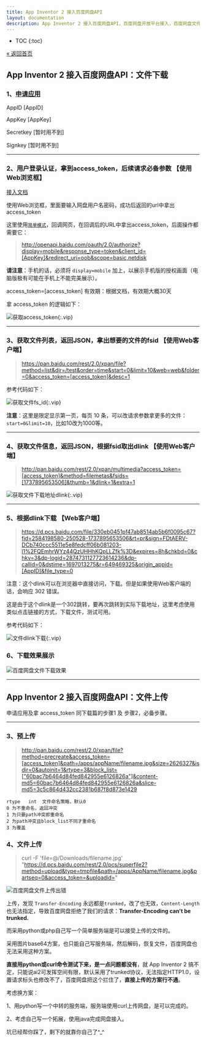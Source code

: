 ```yaml
---
title: App Inventor 2 接入百度网盘API
layout: documentation
description: App Inventor 2 接入百度网盘API，百度网盘开放平台接入，百度网盘文件下载，文件上传。
---
```


* TOC
{:toc}

[&laquo; 返回首页](index.html)

## App Inventor 2 接入百度网盘API：文件下载

### 1、[申请应用](https://pan.baidu.com/union/doc/fl0hhnulu)

AppID [AppID]

AppKey [AppKey]

Secretkey [暂时用不到]

Signkey [暂时用不到]

***
### 2、用户登录认证，拿到access_token，后续请求必备参数 【使用Web浏览框】

[接入文档](https://pan.baidu.com/union/document/basic)


使用Web浏览框，里面要输入网盘用户名密码，成功后返回的url中拿出access_token

这里使用[`简单模式`](https://pan.baidu.com/union/doc/6l0ryrjzv)，回调网页，在回调后的URL中拿出access_token，后面操作都需要它：

> http://openapi.baidu.com/oauth/2.0/authorize?display=mobile&response_type=token&client_id=[AppKey]&redirect_uri=oob&scope=basic,netdisk

**请注意**：手机的话，必须将 `display=mobile` 加上，以展示手机版的授权画面（电脑版极有可能在手机上不能完美展示）。

access_token=[access_token]    有效期：根据文档，有效期大概30天

拿 access_token 的逻辑如下：

![获取access_token](images/获取access_token.png){:.vip}

***
### 3、获取文件列表，返回JSON，拿出想要的文件的fsid 【使用Web客户端】

> https://pan.baidu.com/rest/2.0/xpan/file?method=list&dir=/test&order=time&start=0&limit=10&web=web&folder=0&access_token=[access_token]&desc=1

参考代码如下：

![获取文件fs_id](images/获取文件fs_id.png){:.vip}

**注意**：这里是限定显示第一页，每页 10 条，可以改请求参数拿更多的文件：`start=0&limit=10`，比如10改为1000等。

***
### 4、获取文件信息，返回JSON，根据fsid取出dlink 【使用Web客户端】

> http://pan.baidu.com/rest/2.0/xpan/multimedia?access_token=[access_token]&method=filemetas&fsids=[1737895653506]&thumb=1&dlink=1&extra=1

![获取文件下载地址dlink](images/获取文件下载地址dlink.png){:.vip}

***
### 5、根据dlink下载 【Web客户端】

> https://d.pcs.baidu.com/file/330eb0451pf47ab8514ab5b6f0095c67?fid=2584198580-250528-1737895653506&rt=pr&sign=FDtAERV-DCb740ccc5511e5e8fedcff06b081203-l1%2FQEmhrWYz44QzUHHhKQpLLZfk%3D&expires=8h&chkbd=0&chkv=3&dp-logid=2874731127723614236&dp-callid=0&dstime=1697013275&r=649469325&origin_appid=[AppID]&file_type=0

注意：这个dlink可以在浏览器中直接访问，下载。但是如果使用Web客户端的话，会响应 302 错误。

这是由于这个dlink是一个302跳转，要再次跳转到实际下载地址，这里考虑使用类似点击链接的方式，下载文件，测试可用。

参考代码如下：

![文件dlink下载](images/文件dlink下载.png){:.vip}

<!--注意：dlink中需转义   \u0026  ->  &-->

### 6、下载效果展示

![百度网盘文件下载效果](images/百度网盘文件下载效果.png)


***
## App Inventor 2 接入百度网盘API：文件上传

申请应用及拿 access_token 同下载篇的步骤1 及 步骤2，必备步骤。

***
### 3、预上传

> http://pan.baidu.com/rest/2.0/xpan/file?method=precreate&access_token=[access_token]&path=/apps/appName/filename.jpg&size=2626327&isdir=0&autoinit=1&rtype=3&block_list=["60bac7b6464d84fed842955e6126826a"]&content-md5=60bac7b6464d84fed842955e6126826a&slice-md5=3c5c864d432cc2381b687f8d873e1429

```config
rtype	int	 文件命名策略，默认0
0 为不重命名，返回冲突
1 为只要path冲突即重命名
2 为path冲突且block_list不同才重命名
3 为覆盖
```

### 4、文件上传

> curl -F 'file=@/Downloads/filename.jpg' "https://d.pcs.baidu.com/rest/2.0/pcs/superfile2?method=upload&type=tmpfile&path=/apps/AppName/filename.jpg&partseq=0&access_token=&uploadid="

![百度网盘文件上传出错](images/百度网盘文件上传出错.png)

上传，发现 `Transfer-Encoding` 永远都是`trunked`，改了也无效，`Content-Length`也无法指定，导致百度网盘拒绝了我们的请求：**Transfer-Encoding can't be trunked.**

而采用python或php自己写一个简单服务端是可以接受上传的文件的。

采用图片base64方案，也只能自己写服务端，然后解码，恢复文件，百度网盘也无法采用这种方案。

**直接用python或curl命令测试下来，是一点问题都没有**，就 App Inventor 2 搞不定，只能说ai2可发挥空间有限，默认采用了trunked协议，无法指定HTTP1.0，设置请求标头也修改不了，百度网盘把这个拦住了，**直接上传的方案行不通**。

考虑换方案：

1、用python写一个中转的服务端，服务端使用curl上传网盘，是可以完成的。

2、考虑自己写一个拓展，使用java完成网盘接入。

坑已经帮你踩了，剩下的就靠你自己了^_^
